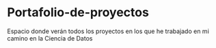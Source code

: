 # Portafolio-de-proyectos
Espacio donde verán todos los proyectos en los que he trabajado en mi camino en la Ciencia de Datos
